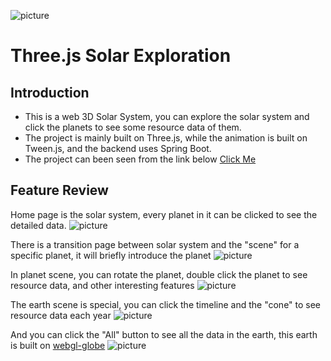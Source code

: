 ![picture](https://github.com/syt123450/Three.js-Solar-Exploration/blob/master/assets/logo.png)

# Three.js Solar Exploration

## Introduction

* This is a web 3D Solar System, you can explore the solar system and click the planets to see some resource data of them. <br>
* The project is mainly built on Three.js, while the animation is built on Tween.js, and the backend uses Spring Boot. <br>
* The project can been seen from the link below [Click Me](http://solar-exploration.com)

## Feature Review

Home page is the solar system, every planet in it can be clicked to see the detailed data.
![picture](https://github.com/syt123450/Three.js-Solar-Exploration/blob/master/assets/solar.png)

There is a transition page between solar system and the "scene" for a specific planet, it will briefly introduce the planet
![picture](https://github.com/syt123450/Three.js-Solar-Exploration/blob/master/assets/transition.png)

In planet scene, you can rotate the planet, double click the planet to see resource data, and other interesting features
![picture](https://github.com/syt123450/Three.js-Solar-Exploration/blob/master/assets/planet.png)

The earth scene is special, you can click the timeline and the "cone" to see resource data each year
![picture](https://github.com/syt123450/Three.js-Solar-Exploration/blob/master/assets/earth.png)

And you can click the "All" button to see all the data in the earth, this earth is built on [webgl-globe](https://github.com/dataarts/webgl-globe)
![picture](https://github.com/syt123450/Three.js-Solar-Exploration/blob/master/assets/whole.png)
